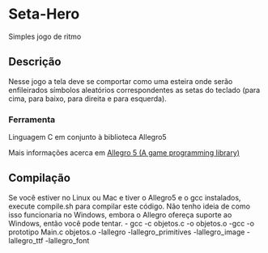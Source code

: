 # Seta-Hero
Simples jogo de ritmo

## Descrição
Nesse jogo a tela deve se comportar como uma esteira onde serão enfileirados símbolos aleatórios correspondentes as setas do teclado (para cima, para baixo, para direita e para esquerda).

### Ferramenta
Linguagem C em conjunto à biblioteca Allegro5

Mais informações acerca em [Allegro 5 (A game programming library)](http://liballeg.org/)

## Compilação
Se você estiver no Linux ou Mac e tiver o Allegro5 e o gcc instalados, execute compile.sh para compilar este código. Não tenho ideia de como isso funcionaria no Windows, embora o Allegro ofereça suporte ao Windows, então você pode tentar.
    - gcc -c objetos.c -o objetos.o
    -gcc -o prototipo Main.c objetos.o -lallegro -lallegro_primitives -lallegro_image -lallegro_ttf -lallegro_font

